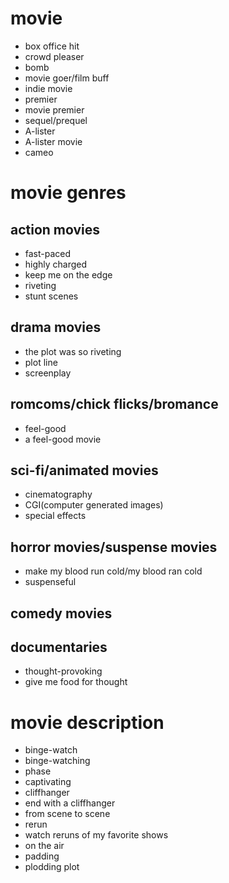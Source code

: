 # movie

- box office hit
- crowd pleaser
- bomb
- movie goer/film buff
- indie movie
- premier
- movie premier
- sequel/prequel
- A-lister
- A-lister movie
- cameo

# movie genres

## action movies

- fast-paced
- highly charged
- keep me on the edge
- riveting
- stunt scenes

## drama movies

- the plot was so riveting
- plot line
- screenplay

## romcoms/chick flicks/bromance

- feel-good
- a feel-good movie

## sci-fi/animated movies

- cinematography
- CGI(computer generated images)
- special effects

## horror movies/suspense movies

- make my blood run cold/my blood ran cold
- suspenseful

## comedy movies

## documentaries

- thought-provoking
- give me food for thought

# movie description

- binge-watch
- binge-watching
- phase
- captivating
- cliffhanger
- end with a cliffhanger
- from scene to scene
- rerun
- watch reruns of my favorite shows
- on the air
- padding
- plodding plot
